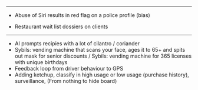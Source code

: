 
---



* Abuse of Siri results in red flag on a police profile (bias)

* Restaurant wait list dossiers on clients



---



* AI prompts recipies with a lot of cilantro / coriander 
* Sybils: vending machine that scans your face, ages it to 65+ and spits out mask for senior discounts / Sybils: vending machine for 365 licenses with unique birthdays
* Feedback loop from driver behaviour to GPS
* Adding ketchup, classify in high usage or low usage (purchase history), surveillance,
  (From nothing to hide board)
